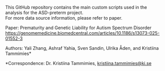 This GitHub repository contains the main custom scripts used in the analysis for the ASD-preterm project.\
For more data source information, please refer to paper.

Paper: Prematurity and Genetic Liability for Autism Spectrum Disorder <https://genomemedicine.biomedcentral.com/articles/10.1186/s13073-025-01552-3>

Authors: Yali Zhang, Ashraf Yahia, Sven Sandin, Ulrika Åden, and Kristiina Tammimies*

*Correspondence: Dr. Kristiina Tammimies, kristiina.tammimies@ki.se
